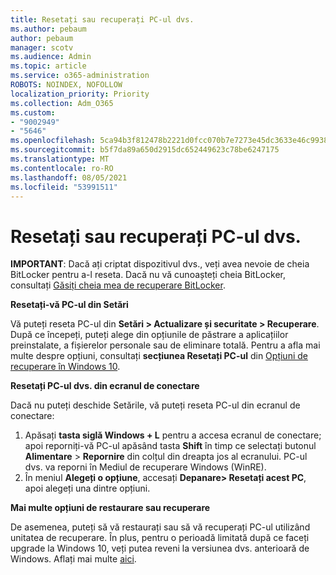 ```yaml
---
title: Resetați sau recuperați PC-ul dvs.
ms.author: pebaum
author: pebaum
manager: scotv
ms.audience: Admin
ms.topic: article
ms.service: o365-administration
ROBOTS: NOINDEX, NOFOLLOW
localization_priority: Priority
ms.collection: Adm_O365
ms.custom:
- "9002949"
- "5646"
ms.openlocfilehash: 5ca94b3f812478b2221d0fcc070b7e7273e45dc3633e46c99384a270a624015e
ms.sourcegitcommit: b5f7da89a650d2915dc652449623c78be6247175
ms.translationtype: MT
ms.contentlocale: ro-RO
ms.lasthandoff: 08/05/2021
ms.locfileid: "53991511"
---
```

# <a name="reset-or-recover-your-pc"></a>Resetați sau recuperați PC-ul dvs.

**IMPORTANT**: Dacă ați criptat dispozitivul dvs., veți avea nevoie de cheia BitLocker pentru a-l reseta. Dacă nu vă cunoașteți cheia BitLocker, consultați [Găsiți cheia mea de recuperare BitLocker](https://support.microsoft.com/help/4026181/windows-10-find-my-bitlocker-recovery-key).

**Resetați-vă PC-ul din Setări**

Vă puteți reseta PC-ul din **Setări > Actualizare și securitate > Recuperare**. După ce începeți, puteți alege din opțiunile de păstrare a aplicațiilor preinstalate, a fișierelor personale sau de eliminare totală. Pentru a afla mai multe despre opțiuni, consultați **secțiunea Resetați PC-ul** din [Opțiuni de recuperare în Windows 10](https://support.microsoft.com/help/12415/windows-10-recovery-options).

**Resetați PC-ul dvs. din ecranul de conectare**

Dacă nu puteți deschide Setările, vă puteți reseta PC-ul din ecranul de conectare:

1. Apăsați **tasta siglă Windows + L** pentru a accesa ecranul de conectare; apoi reporniți-vă PC-ul apăsând tasta **Shift** în timp ce selectați butonul **Alimentare** > **Repornire** din colțul din dreapta jos al ecranului. PC-ul dvs. va reporni în Mediul de recuperare Windows (WinRE).
2. În meniul **Alegeți o opțiune**, accesați **Depanare> Resetați acest PC**, apoi alegeți una dintre opțiuni.

**Mai multe opțiuni de restaurare sau recuperare**

De asemenea, puteți să vă restaurați sau să vă recuperați PC-ul utilizând unitatea de recuperare. În plus, pentru o perioadă limitată după ce faceți upgrade la Windows 10, veți putea reveni la versiunea dvs. anterioară de Windows. Aflați mai multe [aici](https://support.microsoft.com/help/12415/windows-10-recovery-options).
